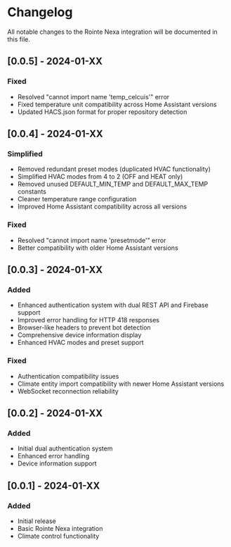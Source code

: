 # Changelog

All notable changes to the Rointe Nexa integration will be documented in this file.

## [0.0.5] - 2024-01-XX
### Fixed
- Resolved "cannot import name 'temp_celcuis'" error
- Fixed temperature unit compatibility across Home Assistant versions
- Updated HACS.json format for proper repository detection

## [0.0.4] - 2024-01-XX
### Simplified
- Removed redundant preset modes (duplicated HVAC functionality)
- Simplified HVAC modes from 4 to 2 (OFF and HEAT only)
- Removed unused DEFAULT_MIN_TEMP and DEFAULT_MAX_TEMP constants
- Cleaner temperature range configuration
- Improved Home Assistant compatibility across all versions

### Fixed
- Resolved "cannot import name 'presetmode'" error
- Better compatibility with older Home Assistant versions

## [0.0.3] - 2024-01-XX
### Added
- Enhanced authentication system with dual REST API and Firebase support
- Improved error handling for HTTP 418 responses
- Browser-like headers to prevent bot detection
- Comprehensive device information display
- Enhanced HVAC modes and preset support

### Fixed
- Authentication compatibility issues
- Climate entity import compatibility with newer Home Assistant versions
- WebSocket reconnection reliability

## [0.0.2] - 2024-01-XX
### Added
- Initial dual authentication system
- Enhanced error handling
- Device information support

## [0.0.1] - 2024-01-XX
### Added
- Initial release
- Basic Rointe Nexa integration
- Climate control functionality
